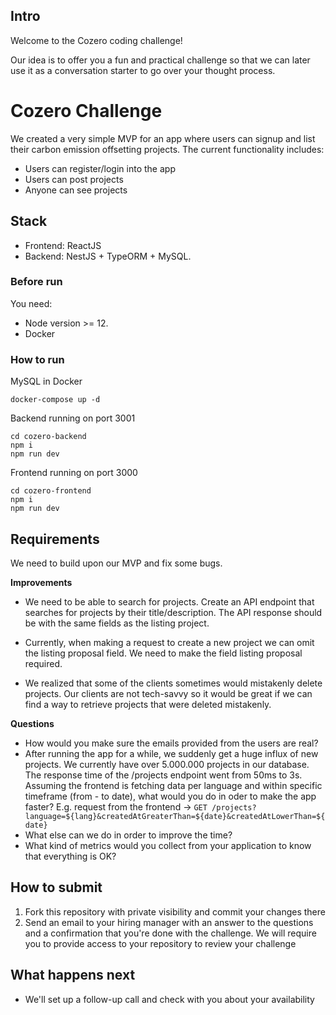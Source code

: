 ## Intro

Welcome to the Cozero coding challenge!

Our idea is to offer you a fun and practical challenge so that we can later use it as a conversation starter to go over your thought process.

# Cozero Challenge

We created a very simple MVP for an app where users can signup and list their carbon emission
offsetting projects. The current functionality includes:

- Users can register/login into the app
- Users can post projects
- Anyone can see projects

## Stack

- Frontend: ReactJS
- Backend: NestJS + TypeORM + MySQL.

### Before run

You need:

- Node version >= 12.
- Docker


### How to run

MySQL in Docker
```
docker-compose up -d
```

Backend running on port 3001
```
cd cozero-backend
npm i
npm run dev
```

Frontend running on port 3000
```
cd cozero-frontend
npm i
npm run dev
```

## Requirements

We need to build upon our MVP and fix some bugs.

**Improvements**

- We need to be able to search for projects. Create an API endpoint that searches for projects by their title/description. The API response should be with the same fields as the listing project. 

- Currently, when making a request to create a new project we can omit the listing proposal field. We need to make the field listing proposal required.

- We realized that some of the clients sometimes would mistakenly delete projects.
Our clients are not tech-savvy so it would be great if we can find a way to retrieve
projects that were deleted mistakenly.

**Questions**

- How would you make sure the emails provided from the users are real?
- After running the app for a while, we suddenly get a huge influx of new projects. We currently have over 5.000.000 projects in our database. The response time of the /projects endpoint went from 50ms to 3s. Assuming the frontend is fetching data per language and within specific timeframe (from - to date), what would you do in oder to make the app faster? E.g. request from the frontend -> `GET /projects?language=${lang}&createdAtGreaterThan=${date}&createdAtLowerThan=${date}`
- What else can we do in order to improve the time?
- What kind of metrics would you collect from your application to know that everything is OK?

## How to submit
1. Fork this repository with private visibility and commit your changes there
3. Send an email to your hiring manager with an answer to the questions and a confirmation that you're done with the challenge. We will require you to provide access to your repository to review your challenge

## What happens next
- We'll set up a follow-up call and check with you about your availability

